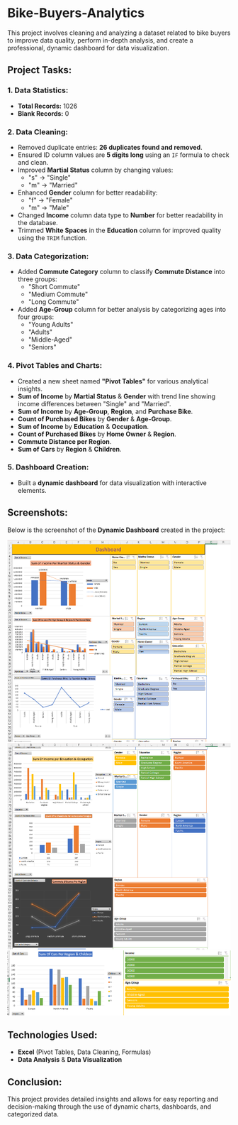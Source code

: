 # Bike-Buyers-Analytics

This project involves cleaning and analyzing a dataset related to bike buyers to improve data quality, perform in-depth analysis, and create a professional, dynamic dashboard for data visualization.

## Project Tasks:

### 1. **Data Statistics:**
   - **Total Records:** 1026
   - **Blank Records:** 0

### 2. **Data Cleaning:**
   - Removed duplicate entries: **26 duplicates found and removed**.
   - Ensured ID column values are **5 digits long** using an `IF` formula to check and clean.
   - Improved **Martial Status** column by changing values:
     - "s" → "Single"
     - "m" → "Married"
   - Enhanced **Gender** column for better readability:
     - "f" → "Female"
     - "m" → "Male"
   - Changed **Income** column data type to **Number** for better readability in the database.
   - Trimmed **White Spaces** in the **Education** column for improved quality using the `TRIM` function.

### 3. **Data Categorization:**
   - Added **Commute Category** column to classify **Commute Distance** into three groups:
     - "Short Commute"
     - "Medium Commute"
     - "Long Commute"
   - Added **Age-Group** column for better analysis by categorizing ages into four groups:
     - "Young Adults"
     - "Adults"
     - "Middle-Aged"
     - "Seniors"

### 4. **Pivot Tables and Charts:**
   - Created a new sheet named **"Pivot Tables"** for various analytical insights.
   - **Sum of Income** by **Martial Status** & **Gender** with trend line showing income differences between "Single" and "Married".
   - **Sum of Income** by **Age-Group**, **Region**, and **Purchase Bike**.
   - **Count of Purchased Bikes** by **Gender** & **Age-Group**.
   - **Sum of Income** by **Education** & **Occupation**.
   - **Count of Purchased Bikes** by **Home Owner** & **Region**.
   - **Commute Distance per Region**.
   - **Sum of Cars** by **Region** & **Children**.

### 5. **Dashboard Creation:**
   - Built a **dynamic dashboard** for data visualization with interactive elements.

## Screenshots:
   Below is the screenshot of the **Dynamic Dashboard** created in the project:

   ![Dashboard Screenshot](https://github.com/amirhoseinshojaei/Bike-Buyers-Analytics/blob/main/Screenshot%202025-02-06%20020256.png)
   ![Dashboard Screenshot](https://github.com/amirhoseinshojaei/Bike-Buyers-Analytics/blob/main/Screenshot%202025-02-06%20020417.png)
   ![Dashboard Screenshot](https://github.com/amirhoseinshojaei/Bike-Buyers-Analytics/blob/main/Screenshot%202025-02-06%20020430.png)

## Technologies Used:
   - **Excel** (Pivot Tables, Data Cleaning, Formulas)
   - **Data Analysis** & **Data Visualization**

## Conclusion:
   This project provides detailed insights and allows for easy reporting and decision-making through the use of dynamic charts, dashboards, and categorized data.

